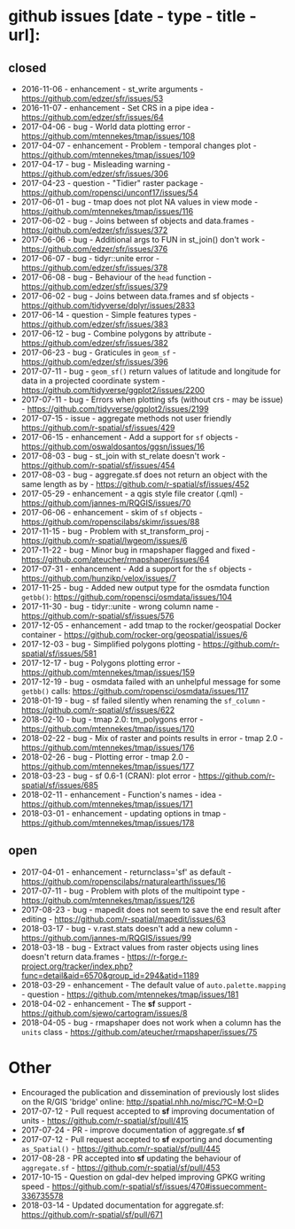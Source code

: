 # github issues [date - type - title - url]:

## closed

- 2016-11-06 - enhancement - st_write arguments - https://github.com/edzer/sfr/issues/53
- 2016-11-07 - enhancement - Set CRS in a pipe idea - https://github.com/edzer/sfr/issues/64
- 2017-04-06 - bug - World data plotting error - https://github.com/mtennekes/tmap/issues/108
- 2017-04-07 - enhancement - Problem - temporal changes plot - https://github.com/mtennekes/tmap/issues/109
- 2017-04-17 - bug - Misleading warning - https://github.com/edzer/sfr/issues/306
- 2017-04-23 - question - "Tidier" raster package - https://github.com/ropensci/unconf17/issues/54
- 2017-06-01 - bug - tmap does not plot NA values in view mode - https://github.com/mtennekes/tmap/issues/116
- 2017-06-02 - bug - Joins between sf objects and data.frames - https://github.com/edzer/sfr/issues/372
- 2017-06-06 - bug - Additional args to FUN in st_join() don't work - https://github.com/edzer/sfr/issues/376
- 2017-06-07 - bug - tidyr::unite error - https://github.com/edzer/sfr/issues/378
- 2017-06-08 - bug - Behaviour of the `head` function - https://github.com/edzer/sfr/issues/379
- 2017-06-02 - bug - Joins between data.frames and sf objects - https://github.com/tidyverse/dplyr/issues/2833
- 2017-06-14 - question - Simple features types - https://github.com/edzer/sfr/issues/383
- 2017-06-12 - bug - Combine polygons by attribute - https://github.com/edzer/sfr/issues/382
- 2017-06-23 - bug - Graticules in `geom_sf` - https://github.com/edzer/sfr/issues/396
- 2017-07-11 - bug - `geom_sf()` return values of latitude and longitude for data in a projected coordinate system - https://github.com/tidyverse/ggplot2/issues/2200
- 2017-07-11 - bug - Errors when plotting sfs (without crs - may be issue) - https://github.com/tidyverse/ggplot2/issues/2199
- 2017-07-15 - issue - aggregate methods not user friendly https://github.com/r-spatial/sf/issues/429
- 2017-06-15 - enhancement - Add a support for `sf` objects - https://github.com/oswaldosantos/ggsn/issues/16
- 2017-08-03 - bug - st_join with st_relate doesn't work - https://github.com/r-spatial/sf/issues/454
- 2017-08-03 - bug - aggregate.sf does not return an object with the same length as by - https://github.com/r-spatial/sf/issues/452
- 2017-05-29 - enhancement - a qgis style file creator (.qml) - https://github.com/jannes-m/RQGIS/issues/70
- 2017-06-06 - enhancement - skim of `sf` objects - https://github.com/ropenscilabs/skimr/issues/88
- 2017-11-15 - bug - Problem with st_transform_proj - https://github.com/r-spatial/lwgeom/issues/6
- 2017-11-22 - bug - Minor bug in rmapshaper flagged and fixed - https://github.com/ateucher/rmapshaper/issues/64
- 2017-07-31 - enhancement - Add a support for the `sf` objects - https://github.com/hunzikp/velox/issues/7
- 2017-11-25 - bug - Added new output type for the osmdata function `getbb()`: https://github.com/ropensci/osmdata/issues/104
- 2017-11-30 - bug - tidyr::unite - wrong column name - https://github.com/r-spatial/sf/issues/576
- 2017-12-05 - enhancement - add tmap to the rocker/geospatial Docker container - https://github.com/rocker-org/geospatial/issues/6
- 2017-12-03 - bug - Simplified polygons plotting - https://github.com/r-spatial/sf/issues/581
- 2017-12-17 - bug - Polygons plotting error - https://github.com/mtennekes/tmap/issues/159
- 2017-12-19 - bug - osmdata failed with an unhelpful message for some `getbb()` calls: https://github.com/ropensci/osmdata/issues/117
- 2018-01-19 - bug - sf failed silently when renaming the `sf_column` - https://github.com/r-spatial/sf/issues/622
- 2018-02-10 - bug - tmap 2.0: tm_polygons error - https://github.com/mtennekes/tmap/issues/170
- 2018-02-22 - bug - Mix of raster and points results in error - tmap 2.0 - https://github.com/mtennekes/tmap/issues/176
- 2018-02-26 - bug - Plotting error - tmap 2.0 - https://github.com/mtennekes/tmap/issues/177
- 2018-03-23 - bug - sf 0.6-1 (CRAN): plot error - https://github.com/r-spatial/sf/issues/685
- 2018-02-11 - enhancement - Function's names - idea - https://github.com/mtennekes/tmap/issues/171
- 2018-03-01 - enhancement - updating options in tmap - https://github.com/mtennekes/tmap/issues/178

## open

- 2017-04-01 - enhancement - returnclass='sf' as default - https://github.com/ropenscilabs/rnaturalearth/issues/16
- 2017-07-11 - bug - Problem with plots of the multipoint type - https://github.com/mtennekes/tmap/issues/126
- 2017-08-23 - bug - mapedit does not seem to save the end result after editing - https://github.com/r-spatial/mapedit/issues/63
- 2018-03-17 - bug - v.rast.stats doesn't add a new column - https://github.com/jannes-m/RQGIS/issues/99
- 2018-03-18 - bug - Extract values from raster objects using lines doesn't return data.frames - https://r-forge.r-project.org/tracker/index.php?func=detail&aid=6570&group_id=294&atid=1189
- 2018-03-29 - enhancement - The default value of `auto.palette.mapping` - question - https://github.com/mtennekes/tmap/issues/181
- 2018-04-02 - enhancement - The **sf** support - https://github.com/sjewo/cartogram/issues/8
- 2018-04-05 - bug - rmapshaper does not work when a column has the `units` class -  https://github.com/ateucher/rmapshaper/issues/75

# Other

- Encouraged the publication and dissemination of previously lost slides on the R/GIS 'bridge' online: http://spatial.nhh.no/misc/?C=M;O=D
- 2017-07-12 - Pull request accepted to **sf** improving documentation of units - https://github.com/r-spatial/sf/pull/415
- 2017-07-24 - PR - improve documentation of aggregate.sf **sf**
- 2017-07-12 - Pull request accepted to **sf** exporting and documenting `as_Spatial()` - https://github.com/r-spatial/sf/pull/445
- 2017-08-28 - PR accepted into **sf** updating the behaviour of `aggregate.sf` - https://github.com/r-spatial/sf/pull/453
- 2017-10-15 - Question on gdal-dev helped improving GPKG writing speed - https://github.com/r-spatial/sf/issues/470#issuecomment-336735578
- 2018-03-14 - Updated documentation for aggregate.sf: https://github.com/r-spatial/sf/pull/671
